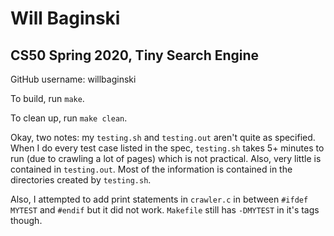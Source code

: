 # Will Baginski
## CS50 Spring 2020, Tiny Search Engine

GitHub username: willbaginski

To build, run `make`.

To clean up, run `make clean`.

Okay, two notes:
my `testing.sh` and `testing.out` aren't quite as specified. When I do every test case listed in the spec, `testing.sh` takes 5+ minutes to run (due to crawling a lot of pages) which is not practical. Also, very little is contained in `testing.out`. Most of the information is contained in the directories created by `testing.sh`.

Also, I attempted to add print statements in `crawler.c` in between `#ifdef MYTEST` and `#endif` but it did not work. `Makefile` still has `-DMYTEST` in it's tags though.
